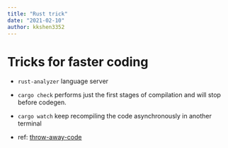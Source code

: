 ```yaml
---
title: "Rust trick"
date: "2021-02-10"
author: kkshen3352
---
```


# Tricks for faster coding

- `rust-analyzer` language server
- `cargo check` performs just the first stages of compilation and will stop before codegen.
- `cargo watch` keep recompiling the code asynchronously in another terminal

- ref: [throw-away-code](https://vorner.github.io/2020/09/20/throw-away-code.html)
